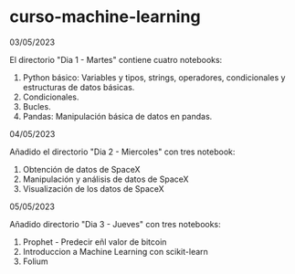 # curso-machine-learning
03/05/2023

El directorio "Dia 1 - Martes" contiene cuatro notebooks:
1. Python básico: Variables y tipos, strings, operadores, condicionales y estructuras de datos básicas.
2. Condicionales.
3. Bucles.
4. Pandas: Manipulación básica de datos en pandas.

04/05/2023

Añadido el directorio "Dia 2 - Miercoles" con tres notebook:
1. Obtención de datos de SpaceX
2. Manipulación y análisis de datos de SpaceX
3. Visualización de los datos de SpaceX

05/05/2023

Añadido directorio "Dia 3 - Jueves" con tres notebooks:
1. Prophet - Predecir eñl valor de bitcoin
2. Introduccion a Machine Learning con scikit-learn
3. Folium
